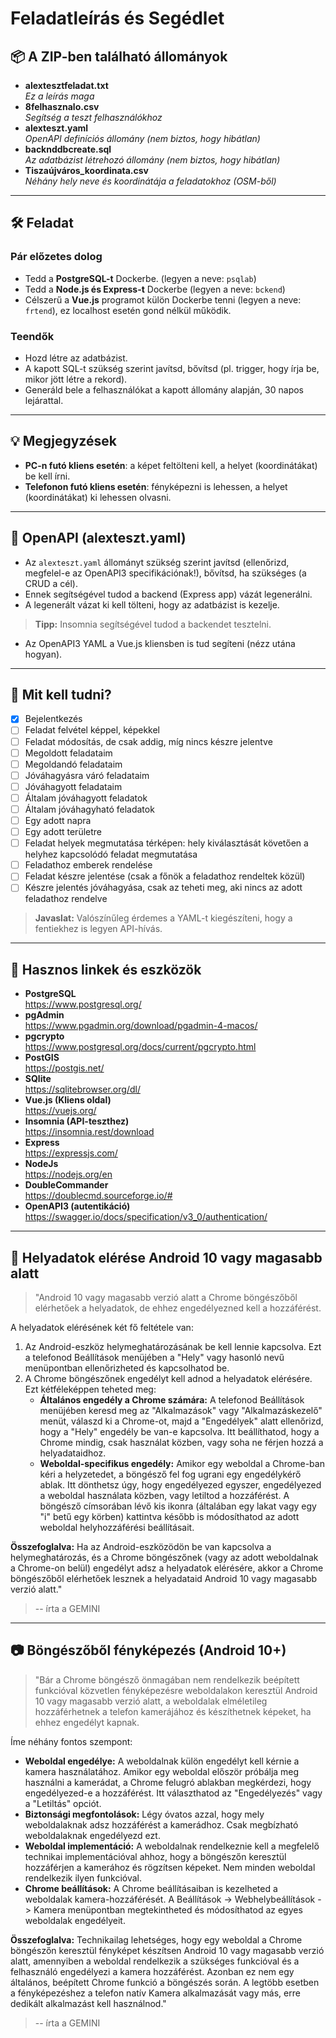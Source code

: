 # Feladatleírás és Segédlet

## 📦 A ZIP-ben található állományok

- **alextesztfeladat.txt**  
  _Ez a leírás maga_
- **8felhasznalo.csv**  
  _Segítség a teszt felhasználókhoz_
- **alexteszt.yaml**  
  _OpenAPI definíciós állomány (nem biztos, hogy hibátlan)_
- **backnddbcreate.sql**  
  _Az adatbázist létrehozó állomány (nem biztos, hogy hibátlan)_
- **Tiszaújváros_koordinata.csv**  
  _Néhány hely neve és koordinátája a feladatokhoz (OSM-ből)_

---

## 🛠️ Feladat

### Pár előzetes dolog

- Tedd a **PostgreSQL-t** Dockerbe. (legyen a neve: `psqlab`)
- Tedd a **Node.js és Express-t** Dockerbe (legyen a neve: `bckend`)
- Célszerű a **Vue.js** programot külön Dockerbe tenni (legyen a neve: `frtend`), ez localhost esetén gond nélkül működik.

### Teendők

- Hozd létre az adatbázist.
- A kapott SQL-t szükség szerint javítsd, bővítsd (pl. trigger, hogy írja be, mikor jött létre a rekord).
- Generáld bele a felhasználókat a kapott állomány alapján, 30 napos lejárattal.

---

## 💡 Megjegyzések

- **PC-n futó kliens esetén**: a képet feltölteni kell, a helyet (koordinátákat) be kell írni.
- **Telefonon futó kliens esetén**: fényképezni is lehessen, a helyet (koordinátákat) ki lehessen olvasni.

---

## 📃 OpenAPI (alexteszt.yaml)

- Az `alexteszt.yaml` állományt szükség szerint javítsd (ellenőrizd, megfelel-e az OpenAPI3 specifikációnak!), bővítsd, ha szükséges (a CRUD a cél).
- Ennek segítségével tudod a backend (Express app) vázát legenerálni.
- A legenerált vázat ki kell tölteni, hogy az adatbázist is kezelje.

> **Tipp:** Insomnia segítségével tudod a backendet tesztelni.

- Az OpenAPI3 YAML a Vue.js kliensben is tud segíteni (nézz utána hogyan).

---

## 📝 Mit kell tudni?

- [X] Bejelentkezés
- [ ] Feladat felvétel képpel, képekkel
- [ ] Feladat módosítás, de csak addig, míg nincs készre jelentve
- [ ] Megoldott feladataim
- [ ] Megoldandó feladataim
- [ ] Jóváhagyásra váró feladataim
- [ ] Jóváhagyott feladataim
- [ ] Általam jóváhagyott feladatok
- [ ] Általam jóváhagyható feladatok
- [ ] Egy adott napra
- [ ] Egy adott területre
- [ ] Feladat helyek megmutatása térképen: hely kiválasztását követően a helyhez kapcsolódó feladat megmutatása
- [ ] Feladathoz emberek rendelése
- [ ] Feladat készre jelentése (csak a főnök a feladathoz rendeltek közül)
- [ ] Készre jelentés jóváhagyása, csak az teheti meg, aki nincs az adott feladathoz rendelve

> **Javaslat:** Valószínűleg érdemes a YAML-t kiegészíteni, hogy a fentiekhez is legyen API-hívás.

---

## 🔗 Hasznos linkek és eszközök

- **PostgreSQL**  
  https://www.postgresql.org/
- **pgAdmin**  
  https://www.pgadmin.org/download/pgadmin-4-macos/
- **pgcrypto**  
  https://www.postgresql.org/docs/current/pgcrypto.html
- **PostGIS**  
  https://postgis.net/
- **SQlite**  
  https://sqlitebrowser.org/dl/
- **Vue.js (Kliens oldal)**  
  https://vuejs.org/
- **Insomnia (API-teszthez)**  
  https://insomnia.rest/download
- **Express**  
  https://expressjs.com/
- **NodeJs**  
  https://nodejs.org/en
- **DoubleCommander**  
  https://doublecmd.sourceforge.io/#
- **OpenAPI3 (autentikáció)**  
  https://swagger.io/docs/specification/v3_0/authentication/

---

## 📱 Helyadatok elérése Android 10 vagy magasabb alatt

> "Android 10 vagy magasabb verzió alatt a Chrome böngészőből elérhetőek a helyadatok, de ehhez engedélyezned kell a hozzáférést.

A helyadatok elérésének két fő feltétele van:

1. Az Android-eszköz helymeghatározásának be kell lennie kapcsolva. Ezt a telefonod Beállítások menüjében a "Hely" vagy hasonló nevű menüpontban ellenőrizheted és kapcsolhatod be.
2. A Chrome böngészőnek engedélyt kell adnod a helyadatok elérésére. Ezt kétféleképpen teheted meg:
    - **Általános engedély a Chrome számára:** A telefonod Beállítások menüjében keresd meg az "Alkalmazások" vagy "Alkalmazáskezelő" menüt, válaszd ki a Chrome-ot, majd a "Engedélyek" alatt ellenőrizd, hogy a "Hely" engedély be van-e kapcsolva. Itt beállíthatod, hogy a Chrome mindig, csak használat közben, vagy soha ne férjen hozzá a helyadataidhoz.
    - **Weboldal-specifikus engedély:** Amikor egy weboldal a Chrome-ban kéri a helyzetedet, a böngésző fel fog ugrani egy engedélykérő ablak. Itt dönthetsz úgy, hogy engedélyezed egyszer, engedélyezed a weboldal használata közben, vagy letiltod a hozzáférést. A böngésző címsorában lévő kis ikonra (általában egy lakat vagy egy "i" betű egy körben) kattintva később is módosíthatod az adott weboldal helyhozzáférési beállításait.

**Összefoglalva:** Ha az Android-eszközödön be van kapcsolva a helymeghatározás, és a Chrome böngészőnek (vagy az adott weboldalnak a Chrome-on belül) engedélyt adsz a helyadatok elérésére, akkor a Chrome böngészőből elérhetőek lesznek a helyadataid Android 10 vagy magasabb verzió alatt."
> -- írta a GEMINI

---

## 📷 Böngészőből fényképezés (Android 10+)

> "Bár a Chrome böngésző önmagában nem rendelkezik beépített funkcióval közvetlen fényképezésre weboldalakon keresztül Android 10 vagy magasabb verzió alatt, a weboldalak elméletileg hozzáférhetnek a telefon kamerájához és készíthetnek képeket, ha ehhez engedélyt kapnak.

Íme néhány fontos szempont:

- **Weboldal engedélye:** A weboldalnak külön engedélyt kell kérnie a kamera használatához. Amikor egy weboldal először próbálja meg használni a kamerádat, a Chrome felugró ablakban megkérdezi, hogy engedélyezed-e a hozzáférést. Itt választhatod az "Engedélyezés" vagy a "Letiltás" opciót.
- **Biztonsági megfontolások:** Légy óvatos azzal, hogy mely weboldalaknak adsz hozzáférést a kamerádhoz. Csak megbízható weboldalaknak engedélyezd ezt.
- **Weboldal implementáció:** A weboldalnak rendelkeznie kell a megfelelő technikai implementációval ahhoz, hogy a böngészőn keresztül hozzáférjen a kamerához és rögzítsen képeket. Nem minden weboldal rendelkezik ilyen funkcióval.
- **Chrome beállítások:** A Chrome beállításaiban is kezelheted a weboldalak kamera-hozzáférését. A Beállítások -> Webhelybeállítások -> Kamera menüpontban megtekintheted és módosíthatod az egyes weboldalak engedélyeit.

**Összefoglalva:** Technikailag lehetséges, hogy egy weboldal a Chrome böngészőn keresztül fényképet készítsen Android 10 vagy magasabb verzió alatt, amennyiben a weboldal rendelkezik a szükséges funkcióval és a felhasználó engedélyezi a kamera hozzáférést. Azonban ez nem egy általános, beépített Chrome funkció a böngészés során. A legtöbb esetben a fényképezéshez a telefon natív Kamera alkalmazását vagy más, erre dedikált alkalmazást kell használnod."
> -- írta a GEMINI

